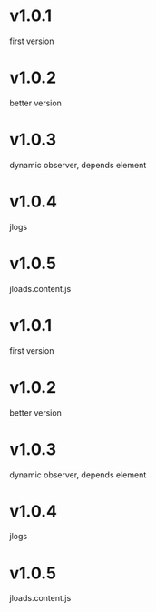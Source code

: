 # v1.0.1 
first version  
# v1.0.2 
better version  
# v1.0.3 
dynamic observer, depends element 
# v1.0.4 
jlogs 
# v1.0.5 
jloads.content.js 
# v1.0.1 
first version  
# v1.0.2 
better version  
# v1.0.3 
dynamic observer, depends element 
# v1.0.4 
jlogs 
# v1.0.5 
jloads.content.js 
